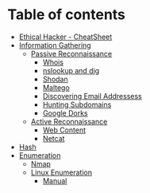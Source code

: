 # Table of contents

* [Ethical Hacker - CheatSheet](README.md)
* [Information Gathering](<README (2).md>)
  * [Passive Reconnaissance](information-gathering/passive-reconnaissance/README.md)
    * [Whois](information-gathering/passive-reconnaissance/whois.md)
    * [nslookup and dig](information-gathering/passive-reconnaissance/nslookup-and-dig.md)
    * [Shodan](information-gathering/passive-reconnaissance/shodan.md)
    * [Maltego](information-gathering/passive-reconnaissance/maltego.md)
    * [Discovering Email Addressess](information-gathering/passive-reconnaissance/discovering-email-addressess.md)
    * [Hunting Subdomains](information-gathering/passive-reconnaissance/hunting-subdomains.md)
    * [Google Dorks](information-gathering/passive-reconnaissance/google-dorks.md)
  * [Active Reconnaissance](information-gathering/active-reconnaissance/README.md)
    * [Web Content](information-gathering/active-reconnaissance/web-content.md)
    * [Netcat](information-gathering/active-reconnaissance/netcat.md)
* [Hash](hash.md)
* [Enumeration](<README (1).md>)
  * [Nmap](enumeration/nmap.md)
  * [Linux Enumeration](enumeration/linux-enumeration/README.md)
    * [Manual](enumeration/linux-enumeration/manual.md)
